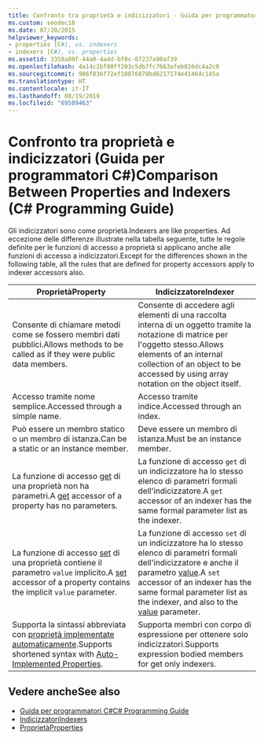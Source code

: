 ```yaml
---
title: Confronto tra proprietà e indicizzatori - Guida per programmatori C#
ms.custom: seodec18
ms.date: 07/20/2015
helpviewer_keywords:
- properties [C#], vs. indexers
- indexers [C#], vs. properties
ms.assetid: 3358a89f-44a0-4a4d-bf8c-07237a90af39
ms.openlocfilehash: 4a14c2bf80ff203c5db7fc7663afeb816dc4a2c0
ms.sourcegitcommit: 986f836f72ef10876878bd6217174e41464c145a
ms.translationtype: HT
ms.contentlocale: it-IT
ms.lasthandoff: 08/19/2019
ms.locfileid: "69589463"
---
```

# <a name="comparison-between-properties-and-indexers-c-programming-guide"></a><span data-ttu-id="ec792-102">Confronto tra proprietà e indicizzatori (Guida per programmatori C#)</span><span class="sxs-lookup"><span data-stu-id="ec792-102">Comparison Between Properties and Indexers (C# Programming Guide)</span></span>
<span data-ttu-id="ec792-103">Gli indicizzatori sono come proprietà.</span><span class="sxs-lookup"><span data-stu-id="ec792-103">Indexers are like properties.</span></span> <span data-ttu-id="ec792-104">Ad eccezione delle differenze illustrate nella tabella seguente, tutte le regole definite per le funzioni di accesso a proprietà si applicano anche alle funzioni di accesso a indicizzatori.</span><span class="sxs-lookup"><span data-stu-id="ec792-104">Except for the differences shown in the following table, all the rules that are defined for property accessors apply to indexer accessors also.</span></span>  
  
|<span data-ttu-id="ec792-105">Proprietà</span><span class="sxs-lookup"><span data-stu-id="ec792-105">Property</span></span>|<span data-ttu-id="ec792-106">Indicizzatore</span><span class="sxs-lookup"><span data-stu-id="ec792-106">Indexer</span></span>|  
|--------------|-------------|  
|<span data-ttu-id="ec792-107">Consente di chiamare metodi come se fossero membri dati pubblici.</span><span class="sxs-lookup"><span data-stu-id="ec792-107">Allows methods to be called as if they were public data members.</span></span>|<span data-ttu-id="ec792-108">Consente di accedere agli elementi di una raccolta interna di un oggetto tramite la notazione di matrice per l'oggetto stesso.</span><span class="sxs-lookup"><span data-stu-id="ec792-108">Allows elements of an internal collection of an object to be accessed by using array notation on the object itself.</span></span>|  
|<span data-ttu-id="ec792-109">Accesso tramite nome semplice.</span><span class="sxs-lookup"><span data-stu-id="ec792-109">Accessed through a simple name.</span></span>|<span data-ttu-id="ec792-110">Accesso tramite indice.</span><span class="sxs-lookup"><span data-stu-id="ec792-110">Accessed through an index.</span></span>|  
|<span data-ttu-id="ec792-111">Può essere un membro statico o un membro di istanza.</span><span class="sxs-lookup"><span data-stu-id="ec792-111">Can be a static or an instance member.</span></span>|<span data-ttu-id="ec792-112">Deve essere un membro di istanza.</span><span class="sxs-lookup"><span data-stu-id="ec792-112">Must be an instance member.</span></span>|  
|<span data-ttu-id="ec792-113">La funzione di accesso [get](../../language-reference/keywords/get.md) di una proprietà non ha parametri.</span><span class="sxs-lookup"><span data-stu-id="ec792-113">A [get](../../language-reference/keywords/get.md) accessor of a property has no parameters.</span></span>|<span data-ttu-id="ec792-114">La funzione di accesso `get` di un indicizzatore ha lo stesso elenco di parametri formali dell'indicizzatore.</span><span class="sxs-lookup"><span data-stu-id="ec792-114">A `get` accessor of an indexer has the same formal parameter list as the indexer.</span></span>|  
|<span data-ttu-id="ec792-115">La funzione di accesso [set](../../language-reference/keywords/set.md) di una proprietà contiene il parametro `value` implicito.</span><span class="sxs-lookup"><span data-stu-id="ec792-115">A [set](../../language-reference/keywords/set.md) accessor of a property contains the implicit `value` parameter.</span></span>|<span data-ttu-id="ec792-116">La funzione di accesso `set` di un indicizzatore ha lo stesso elenco di parametri formali dell'indicizzatore e anche il parametro [value](../../language-reference/keywords/value.md).</span><span class="sxs-lookup"><span data-stu-id="ec792-116">A `set` accessor of an indexer has the same formal parameter list as the indexer, and also to the [value](../../language-reference/keywords/value.md) parameter.</span></span>|  
|<span data-ttu-id="ec792-117">Supporta la sintassi abbreviata con [proprietà implementate automaticamente](../classes-and-structs/auto-implemented-properties.md).</span><span class="sxs-lookup"><span data-stu-id="ec792-117">Supports shortened syntax with [Auto-Implemented Properties](../classes-and-structs/auto-implemented-properties.md).</span></span>|<span data-ttu-id="ec792-118">Supporta membri con corpo di espressione per ottenere solo indicizzatori.</span><span class="sxs-lookup"><span data-stu-id="ec792-118">Supports expression bodied members for get only indexers.</span></span>|  
  
## <a name="see-also"></a><span data-ttu-id="ec792-119">Vedere anche</span><span class="sxs-lookup"><span data-stu-id="ec792-119">See also</span></span>

- [<span data-ttu-id="ec792-120">Guida per programmatori C#</span><span class="sxs-lookup"><span data-stu-id="ec792-120">C# Programming Guide</span></span>](../index.md)
- [<span data-ttu-id="ec792-121">Indicizzatori</span><span class="sxs-lookup"><span data-stu-id="ec792-121">Indexers</span></span>](./index.md)
- [<span data-ttu-id="ec792-122">Proprietà</span><span class="sxs-lookup"><span data-stu-id="ec792-122">Properties</span></span>](../classes-and-structs/properties.md)

